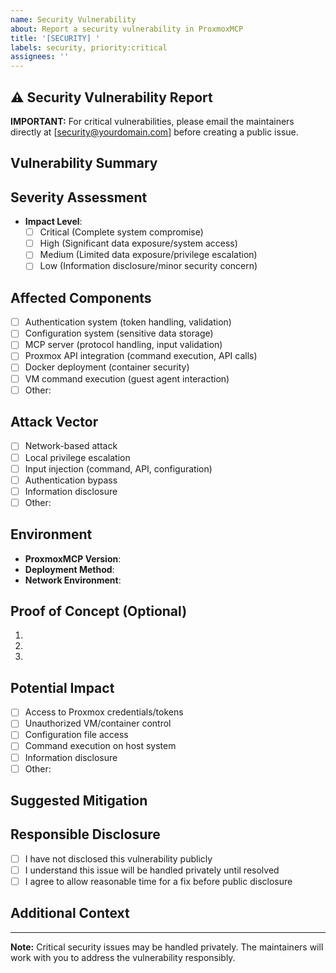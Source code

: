 ```yaml
---
name: Security Vulnerability
about: Report a security vulnerability in ProxmoxMCP
title: '[SECURITY] '
labels: security, priority:critical
assignees: ''
---
```


## ⚠️ Security Vulnerability Report

**IMPORTANT:** For critical vulnerabilities, please email the maintainers directly at [security@yourdomain.com] before creating a public issue.

## Vulnerability Summary
<!-- Brief, non-detailed description of the security issue -->

## Severity Assessment
- **Impact Level**:
  - [ ] Critical (Complete system compromise)
  - [ ] High (Significant data exposure/system access)
  - [ ] Medium (Limited data exposure/privilege escalation)
  - [ ] Low (Information disclosure/minor security concern)

## Affected Components
<!-- Select all that apply -->
- [ ] Authentication system (token handling, validation)
- [ ] Configuration system (sensitive data storage)
- [ ] MCP server (protocol handling, input validation)
- [ ] Proxmox API integration (command execution, API calls)
- [ ] Docker deployment (container security)
- [ ] VM command execution (guest agent interaction)
- [ ] Other:

## Attack Vector
- [ ] Network-based attack
- [ ] Local privilege escalation
- [ ] Input injection (command, API, configuration)
- [ ] Authentication bypass
- [ ] Information disclosure
- [ ] Other:

## Environment
- **ProxmoxMCP Version**: <!-- e.g., 1.0.0 -->
- **Deployment Method**: <!-- e.g., Docker, pip install -->
- **Network Environment**: <!-- e.g., Local network, Internet-facing -->

## Proof of Concept (Optional)
<!-- High-level steps only - avoid detailed exploitation instructions -->
1.
2.
3.

## Potential Impact
<!-- What could an attacker achieve? -->
- [ ] Access to Proxmox credentials/tokens
- [ ] Unauthorized VM/container control
- [ ] Configuration file access
- [ ] Command execution on host system
- [ ] Information disclosure
- [ ] Other:

## Suggested Mitigation
<!-- If you have ideas for fixing the issue -->

## Responsible Disclosure
- [ ] I have not disclosed this vulnerability publicly
- [ ] I understand this issue will be handled privately until resolved
- [ ] I agree to allow reasonable time for a fix before public disclosure

## Additional Context
<!-- Any other relevant security context -->

---
**Note:** Critical security issues may be handled privately. The maintainers will work with you to address the vulnerability responsibly.
